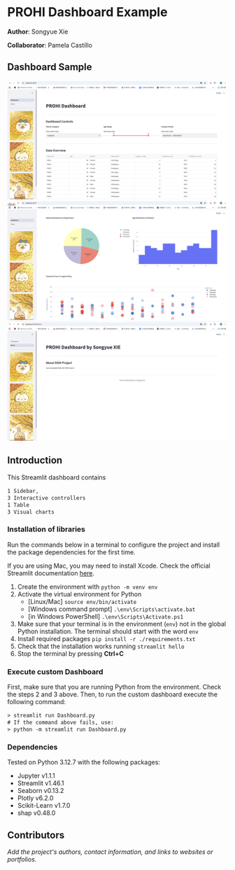# PROHI Dashboard Example

**Author**: Songyue Xie
<!-- As main author, do not write anything in the line below.
The collaborator will edit the line below in GitHub -->
**Collaborator**: Pamela Castillo

## Dashboard Sample
![截屏2025-09-21 22.55.36.png](assets/%E6%88%AA%E5%B1%8F2025-09-21%2022.55.36.png)
![截屏2025-09-21 22.55.48.png](assets/%E6%88%AA%E5%B1%8F2025-09-21%2022.55.48.png)
![截屏2025-09-21 22.55.55.png](assets/%E6%88%AA%E5%B1%8F2025-09-21%2022.55.55.png)
## Introduction

This Streamlit dashboard contains  

    1 Sidebar,
    3 Interactive controllers
    1 Table
    3 Visual charts

### Installation of libraries

Run the commands below in a terminal to configure the project and install the package dependencies for the first time.

If you are using Mac, you may need to install Xcode. Check the official Streamlit documentation [here](https://docs.streamlit.io/get-started/installation/command-line#prerequisites).

1. Create the environment with `python -m venv env`
2. Activate the virtual environment for Python
   - [Linux/Mac] `source env/bin/activate` 
   - [Windows command prompt] `.\env\Scripts\activate.bat` 
   - [in Windows PowerShell] `.\env\Scripts\Activate.ps1`
3. Make sure that your terminal is in the environment (`env`) not in the global Python installation. The terminal should start with the word `env`
4. Install required packages `pip install -r ./requirements.txt`
5. Check that the installation works running `streamlit hello`
6. Stop the terminal by pressing **Ctrl+C**

### Execute custom Dashboard

First, make sure that you are running Python from the environment. Check the steps 2 and 3 above. Then, to run the custom dashboard execute the following command:

```
> streamlit run Dashboard.py
# If the command above fails, use:
> python -m streamlit run Dashboard.py
```

### Dependencies

Tested on Python 3.12.7 with the following packages:
  - Jupyter v1.1.1
  - Streamlit v1.46.1
  - Seaborn v0.13.2
  - Plotly v6.2.0
  - Scikit-Learn v1.7.0
  - shap v0.48.0

## Contributors

_Add the project's authors, contact information, and links to websites or portfolios._
